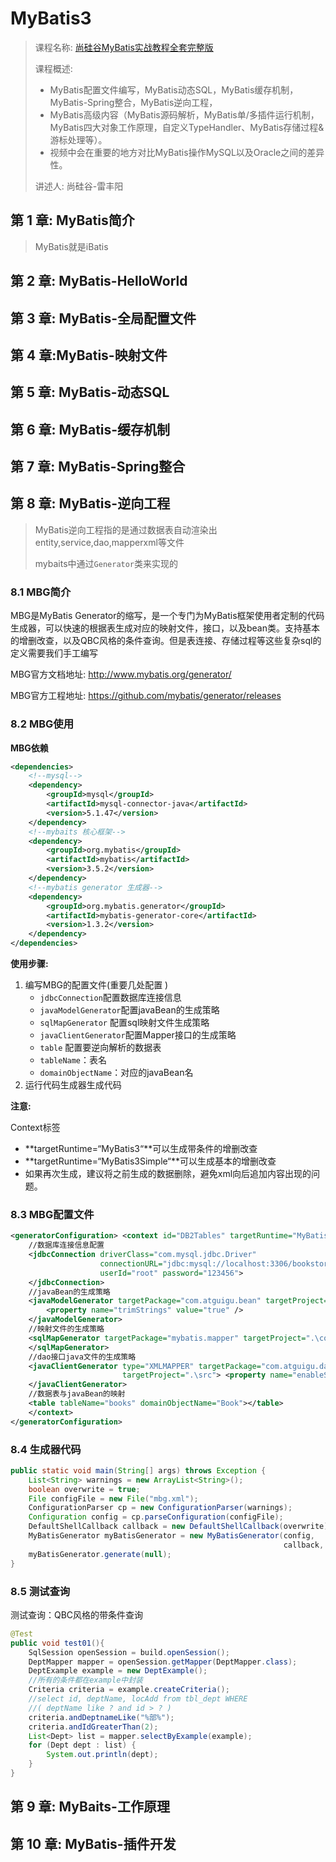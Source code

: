 # MyBatis3

> 课程名称: [尚硅谷MyBatis实战教程全套完整版](https://www.bilibili.com/video/BV1mW411M737)
>
> 课程概述: 
>
> - MyBatis配置文件编写，MyBatis动态SQL，MyBatis缓存机制，MyBatis-Spring整合，MyBatis逆向工程，
> - MyBatis高级内容（MyBatis源码解析，MyBatis单/多插件运行机制，MyBatis四大对象工作原理，自定义TypeHandler、MyBatis存储过程&游标处理等）。 
> - 视频中会在重要的地方对比MyBatis操作MySQL以及Oracle之间的差异性。
>
> 讲述人: 尚硅谷-雷丰阳

## 第 1 章: MyBatis简介

> MyBatis就是iBatis

## 第 2 章: MyBatis-HelloWorld



## 第 3 章: MyBatis-全局配置文件



## 第 4 章:MyBatis-映射文件



## 第 5 章: MyBatis-动态SQL



## 第 6 章: MyBatis-缓存机制



## 第 7 章: MyBatis-Spring整合



## 第 8 章: MyBatis-逆向工程

> MyBatis逆向工程指的是通过数据表自动渲染出entity,service,dao,mapperxml等文件
>
> mybaits中通过`Generator`类来实现的

### 8.1 MBG简介

MBG是MyBatis Generator的缩写，是一个专门为MyBatis框架使用者定制的代码生成器，可以快速的根据表生成对应的映射文件，接口，以及bean类。支持基本的增删改查，以及QBC风格的条件查询。但是表连接、存储过程等这些复杂sql的定义需要我们手工编写

MBG官方文档地址: http://www.mybatis.org/generator/ 

MBG官方工程地址: https://github.com/mybatis/generator/releases

### 8.2 MBG使用

**MBG依赖**

```xml
<dependencies>
    <!--mysql-->
    <dependency>
        <groupId>mysql</groupId>
        <artifactId>mysql-connector-java</artifactId>
        <version>5.1.47</version>
    </dependency>
    <!--mybaits 核心框架-->
    <dependency>
        <groupId>org.mybatis</groupId>
        <artifactId>mybatis</artifactId>
        <version>3.5.2</version>
    </dependency>
    <!--mybatis generator 生成器-->
    <dependency>
        <groupId>org.mybatis.generator</groupId>
        <artifactId>mybatis-generator-core</artifactId>
        <version>1.3.2</version>
    </dependency>
</dependencies>
```



**使用步骤:**

1. 编写MBG的配置文件(重要几处配置 )
   - `jdbcConnection`配置数据库连接信息
   - `javaModelGenerator`配置javaBean的生成策略
   - `sqlMapGenerator` 配置sql映射文件生成策略
   - `javaClientGenerator`配置Mapper接口的生成策略
   - `table` 配置要逆向解析的数据表
   	- `tableName`：表名
   	- `domainObjectName`：对应的javaBean名
2. 运行代码生成器生成代码



**注意:**

Context标签

- **targetRuntime=“MyBatis3“**可以生成带条件的增删改查
- **targetRuntime=“MyBatis3Simple“**可以生成基本的增删改查
- 如果再次生成，建议将之前生成的数据删除，避免xml向后追加内容出现的问题。

### 8.3 MBG配置文件

```xml
<generatorConfiguration> <context id="DB2Tables" targetRuntime="MyBatis3">
    //数据库连接信息配置
    <jdbcConnection driverClass="com.mysql.jdbc.Driver"
                    connectionURL="jdbc:mysql://localhost:3306/bookstore0629"
                    userId="root" password="123456">
    </jdbcConnection>
    //javaBean的生成策略
    <javaModelGenerator targetPackage="com.atguigu.bean" targetProject=".\src"> <property name="enableSubPackages" value="true" />
        <property name="trimStrings" value="true" />
    </javaModelGenerator>
    //映射文件的生成策略
    <sqlMapGenerator targetPackage="mybatis.mapper" targetProject=".\conf"> <property name="enableSubPackages" value="true" />
    </sqlMapGenerator>
    //dao接口java文件的生成策略
    <javaClientGenerator type="XMLMAPPER" targetPackage="com.atguigu.dao"
                         targetProject=".\src"> <property name="enableSubPackages" value="true" />
    </javaClientGenerator>
    //数据表与javaBean的映射
    <table tableName="books" domainObjectName="Book"></table>
    </context>
</generatorConfiguration>
```

### 8.4 生成器代码

```java
public static void main(String[] args) throws Exception {
    List<String> warnings = new ArrayList<String>();
    boolean overwrite = true;
    File configFile = new File("mbg.xml");
    ConfigurationParser cp = new ConfigurationParser(warnings);
    Configuration config = cp.parseConfiguration(configFile);
    DefaultShellCallback callback = new DefaultShellCallback(overwrite);
    MyBatisGenerator myBatisGenerator = new MyBatisGenerator(config,
                                                             callback, warnings);
    myBatisGenerator.generate(null);
}
```



### 8.5 测试查询

测试查询：QBC风格的带条件查询

```java
@Test
public void test01(){
    SqlSession openSession = build.openSession();
    DeptMapper mapper = openSession.getMapper(DeptMapper.class);
    DeptExample example = new DeptExample();
    //所有的条件都在example中封装
    Criteria criteria = example.createCriteria();
    //select id, deptName, locAdd from tbl_dept WHERE 
    //( deptName like ? and id > ? ) 
    criteria.andDeptnameLike("%部%");
    criteria.andIdGreaterThan(2);
    List<Dept> list = mapper.selectByExample(example);
    for (Dept dept : list) {
        System.out.println(dept);
    } 
}
```



## 第 9 章: MyBaits-工作原理



## 第 10 章: MyBatis-插件开发